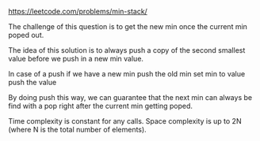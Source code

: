 https://leetcode.com/problems/min-stack/

The challenge of this question is to get the new min once the current min poped out.

The idea of this solution is to always push a copy of the second smallest value before we push in a new min value.

In case of a push
	if we have a new min
		push the old min
		set min to value
	push the value

By doing push this way, we can guarantee that the next min can always be find with a pop right after the current min getting poped.

Time complexity is constant for any calls.
Space complexity is up to 2N (where N is the total number of elements).
